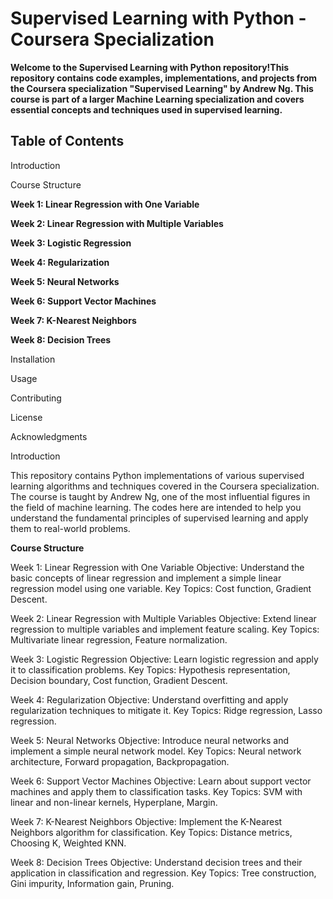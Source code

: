 # Supervised Learning with Python - Coursera Specialization

**Welcome to the Supervised Learning with Python repository!This repository contains code examples, implementations, and projects from the Coursera specialization "Supervised Learning" by Andrew Ng. This course is part of a larger Machine Learning specialization and covers essential concepts and techniques used in supervised learning.**

## Table of Contents

Introduction

Course Structure

**Week 1: Linear Regression with One Variable**

**Week 2: Linear Regression with Multiple Variables**

**Week 3: Logistic Regression**

**Week 4: Regularization**

**Week 5: Neural Networks**

**Week 6: Support Vector Machines**

**Week 7: K-Nearest Neighbors**

**Week 8: Decision Trees**

Installation

Usage

Contributing

License

Acknowledgments

Introduction

This repository contains Python implementations of various supervised learning algorithms and techniques covered in the Coursera specialization. The course is taught by Andrew Ng, one of the most influential figures in the field of machine learning. The codes here are intended to help you understand the fundamental principles of supervised learning and apply them to real-world problems.

**Course Structure**

Week 1: Linear Regression with One Variable
Objective: Understand the basic concepts of linear regression and implement a simple linear regression model using one variable.
Key Topics: Cost function, Gradient Descent.

Week 2: Linear Regression with Multiple Variables
Objective: Extend linear regression to multiple variables and implement feature scaling.
Key Topics: Multivariate linear regression, Feature normalization.

Week 3: Logistic Regression
Objective: Learn logistic regression and apply it to classification problems.
Key Topics: Hypothesis representation, Decision boundary, Cost function, Gradient Descent.

Week 4: Regularization
Objective: Understand overfitting and apply regularization techniques to mitigate it.
Key Topics: Ridge regression, Lasso regression.

Week 5: Neural Networks
Objective: Introduce neural networks and implement a simple neural network model.
Key Topics: Neural network architecture, Forward propagation, Backpropagation.

Week 6: Support Vector Machines
Objective: Learn about support vector machines and apply them to classification tasks.
Key Topics: SVM with linear and non-linear kernels, Hyperplane, Margin.

Week 7: K-Nearest Neighbors
Objective: Implement the K-Nearest Neighbors algorithm for classification.
Key Topics: Distance metrics, Choosing K, Weighted KNN.

Week 8: Decision Trees
Objective: Understand decision trees and their application in classification and regression.
Key Topics: Tree construction, Gini impurity, Information gain, Pruning.

